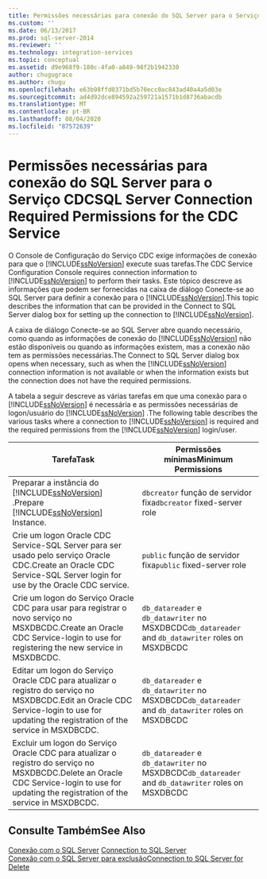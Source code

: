 ```yaml
---
title: Permissões necessárias para conexão do SQL Server para o Serviço CDC | Microsoft Docs
ms.custom: ''
ms.date: 06/13/2017
ms.prod: sql-server-2014
ms.reviewer: ''
ms.technology: integration-services
ms.topic: conceptual
ms.assetid: d9e968f9-180c-4fa0-a849-98f2b1942330
author: chugugrace
ms.author: chugu
ms.openlocfilehash: e63b98ffd0371bd5b70ecc0ac843ad40a4a5d03e
ms.sourcegitcommit: ad4d92dce894592a259721a1571b1d8736abacdb
ms.translationtype: MT
ms.contentlocale: pt-BR
ms.lasthandoff: 08/04/2020
ms.locfileid: "87572639"
---
```

# <a name="sql-server-connection-required-permissions-for-the-cdc-service"></a><span data-ttu-id="7a4b3-102">Permissões necessárias para conexão do SQL Server para o Serviço CDC</span><span class="sxs-lookup"><span data-stu-id="7a4b3-102">SQL Server Connection Required Permissions for the CDC Service</span></span>
  <span data-ttu-id="7a4b3-103">O Console de Configuração do Serviço CDC exige informações de conexão para que o [!INCLUDE[ssNoVersion](../../includes/ssnoversion-md.md)] execute suas tarefas.</span><span class="sxs-lookup"><span data-stu-id="7a4b3-103">The CDC Service Configuration Console requires connection information to [!INCLUDE[ssNoVersion](../../includes/ssnoversion-md.md)] to perform their tasks.</span></span> <span data-ttu-id="7a4b3-104">Este tópico descreve as informações que podem ser fornecidas na caixa de diálogo Conecte-se ao SQL Server para definir a conexão para o [!INCLUDE[ssNoVersion](../../includes/ssnoversion-md.md)].</span><span class="sxs-lookup"><span data-stu-id="7a4b3-104">This topic describes the information that can be provided in the Connect to SQL Server dialog box for setting up the connection to [!INCLUDE[ssNoVersion](../../includes/ssnoversion-md.md)].</span></span>  
  
 <span data-ttu-id="7a4b3-105">A caixa de diálogo Conecte-se ao SQL Server abre quando necessário, como quando as informações de conexão do [!INCLUDE[ssNoVersion](../../includes/ssnoversion-md.md)] não estão disponíveis ou quando as informações existem, mas a conexão não tem as permissões necessárias.</span><span class="sxs-lookup"><span data-stu-id="7a4b3-105">The Connect to SQL Server dialog box opens when necessary, such as when the [!INCLUDE[ssNoVersion](../../includes/ssnoversion-md.md)] connection information is not available or when the information exists but the connection does not have the required permissions.</span></span>  
  
 <span data-ttu-id="7a4b3-106">A tabela a seguir descreve as várias tarefas em que uma conexão para o [!INCLUDE[ssNoVersion](../../includes/ssnoversion-md.md)] é necessária e as permissões necessárias de logon/usuário do [!INCLUDE[ssNoVersion](../../includes/ssnoversion-md.md)] .</span><span class="sxs-lookup"><span data-stu-id="7a4b3-106">The following table describes the various tasks where a connection to [!INCLUDE[ssNoVersion](../../includes/ssnoversion-md.md)] is required and the required permissions from the [!INCLUDE[ssNoVersion](../../includes/ssnoversion-md.md)] login/user.</span></span>  
  
|<span data-ttu-id="7a4b3-107">Tarefa</span><span class="sxs-lookup"><span data-stu-id="7a4b3-107">Task</span></span>|<span data-ttu-id="7a4b3-108">Permissões mínimas</span><span class="sxs-lookup"><span data-stu-id="7a4b3-108">Minimum Permissions</span></span>|  
|----------|-------------------------|  
|<span data-ttu-id="7a4b3-109">Preparar a instância do [!INCLUDE[ssNoVersion](../../includes/ssnoversion-md.md)] .</span><span class="sxs-lookup"><span data-stu-id="7a4b3-109">Prepare [!INCLUDE[ssNoVersion](../../includes/ssnoversion-md.md)] Instance.</span></span>|<span data-ttu-id="7a4b3-110">`dbcreator` função de servidor fixa</span><span class="sxs-lookup"><span data-stu-id="7a4b3-110">`dbcreator` fixed-server role</span></span>|  
|<span data-ttu-id="7a4b3-111">Crie um logon Oracle CDC Service-SQL Server para ser usado pelo serviço Oracle CDC.</span><span class="sxs-lookup"><span data-stu-id="7a4b3-111">Create an Oracle CDC Service-SQL Server login for use by the Oracle CDC service.</span></span>|<span data-ttu-id="7a4b3-112">`public` função de servidor fixa</span><span class="sxs-lookup"><span data-stu-id="7a4b3-112">`public` fixed-server role</span></span>|  
|<span data-ttu-id="7a4b3-113">Crie um logon do Serviço Oracle CDC para usar para registrar o novo serviço no MSXDBCDC.</span><span class="sxs-lookup"><span data-stu-id="7a4b3-113">Create an Oracle CDC Service-login to use for registering the new service in MSXDBCDC.</span></span>|<span data-ttu-id="7a4b3-114">`db_datareader` e `db_datawriter` no MSXDBCDC</span><span class="sxs-lookup"><span data-stu-id="7a4b3-114">`db_datareader` and `db_datawriter` roles on MSXDBCDC</span></span>|  
|<span data-ttu-id="7a4b3-115">Editar um logon do Serviço Oracle CDC para atualizar o registro do serviço no MSXDBCDC.</span><span class="sxs-lookup"><span data-stu-id="7a4b3-115">Edit an Oracle CDC Service-login to use for updating the registration of the service in MSXDBCDC.</span></span>|<span data-ttu-id="7a4b3-116">`db_datareader` e `db_datawriter` no MSXDBCDC</span><span class="sxs-lookup"><span data-stu-id="7a4b3-116">`db_datareader` and `db_datawriter` roles on MSXDBCDC</span></span>|  
|<span data-ttu-id="7a4b3-117">Excluir um logon do Serviço Oracle CDC para atualizar o registro do serviço no MSXDBCDC.</span><span class="sxs-lookup"><span data-stu-id="7a4b3-117">Delete an Oracle CDC Service-login to use for updating the registration of the service in MSXDBCDC.</span></span>|<span data-ttu-id="7a4b3-118">`db_datareader` e `db_datawriter` no MSXDBCDC</span><span class="sxs-lookup"><span data-stu-id="7a4b3-118">`db_datareader` and `db_datawriter` roles on MSXDBCDC</span></span>|  
  
## <a name="see-also"></a><span data-ttu-id="7a4b3-119">Consulte Também</span><span class="sxs-lookup"><span data-stu-id="7a4b3-119">See Also</span></span>  
 <span data-ttu-id="7a4b3-120">[Conexão com o SQL Server](connection-to-sql-server.md) </span><span class="sxs-lookup"><span data-stu-id="7a4b3-120">[Connection to SQL Server](connection-to-sql-server.md) </span></span>  
 [<span data-ttu-id="7a4b3-121">Conexão com o SQL Server para exclusão</span><span class="sxs-lookup"><span data-stu-id="7a4b3-121">Connection to SQL Server for Delete</span></span>](connection-to-sql-server-for-delete.md)  
  
  
